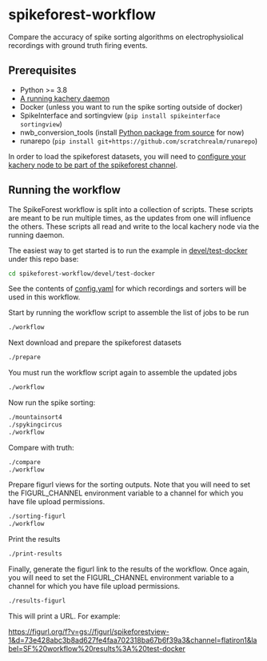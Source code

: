 # spikeforest-workflow

Compare the accuracy of spike sorting algorithms on electrophysiolical recordings with ground truth firing events.

## Prerequisites

* Python >= 3.8
* [A running kachery daemon](https://github.com/kacheryhub/kachery-doc/blob/main/doc/hostKacheryNode.md)
* Docker (unless you want to run the spike sorting outside of docker)
* SpikeInterface and sortingview (`pip install spikeinterface sortingview`)
* nwb_conversion_tools (install [Python package from source](https://github.com/catalystneuro/nwb-conversion-tools) for now)
* runarepo (`pip install git+https://github.com/scratchrealm/runarepo`)

In order to load the spikeforest datasets, you will need to [configure your kachery node to be part of the spikeforest channel](https://github.com/flatironinstitute/spikeforest/blob/main/doc/join-spikeforest-download-channel.md).

## Running the workflow

The SpikeForest workflow is split into a collection of scripts. These scripts are meant to be run multiple times, as the updates from one will influence the others. These scripts all read and write to the local kachery node via the running daemon.

The easiest way to get started is to run the example in [devel/test-docker](devel/test-docker) under this repo base:

```bash
cd spikeforest-workflow/devel/test-docker
```

See the contents of [config.yaml](devel/test-docker/config.yaml) for which recordings and sorters will be used in this workflow.

Start by running the workflow script to assemble the list of jobs to be run

```bash
./workflow
```

Next download and prepare the spikeforest datasets

```bash
./prepare
```

You must run the workflow script again to assemble the updated jobs

```bash
./workflow
```

Now run the spike sorting:

```bash
./mountainsort4
./spykingcircus
./workflow
```

Compare with truth:

```bash
./compare
./workflow
```

Prepare figurl views for the sorting outputs. Note that you will need to set the FIGURL_CHANNEL environment variable to a channel for which you have file upload permissions.

```bash
./sorting-figurl
./workflow
```

Print the results

```bash
./print-results
```

Finally, generate the figurl link to the results of the workflow. Once again, you will need to set the FIGURL_CHANNEL environment variable to a channel for which you have file upload permissions.

```bash
./results-figurl
```

This will print a URL. For example:

https://figurl.org/f?v=gs://figurl/spikeforestview-1&d=73e428abc3b8ad627fe4faa702318ba67b6f39a3&channel=flatiron1&label=SF%20workflow%20results%3A%20test-docker
